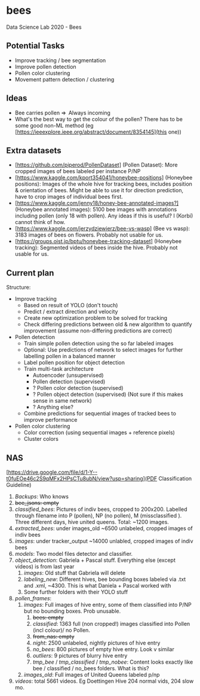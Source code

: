 # bees
Data Science Lab 2020 - Bees

## Potential Tasks
- Improve tracking / bee segmentation
- Improve pollen detection
- Pollen color clustering
- Movement pattern detection / clustering

## Ideas
- Bee carries pollen ⇒  Always incoming 
- What's the best way to get the colour of the pollen? There has to be some good non-ML method (eg [https://ieeexplore.ieee.org/abstract/document/8354145](this one))

## Extra datasets
- [https://github.com/piperod/PollenDataset] (Pollen Dataset): More cropped images of bees labeled per instance P/NP
- [https://www.kaggle.com/kport354041/honeybee-positions] (Honeybee positions): Images of the whole hive for tracking bees, includes position & orientation of bees. Might be able to use it for direction prediction, have to crop images of individual bees first.
- [https://www.kaggle.com/jenny18/honey-bee-annotated-images?] (Honeybee annotated images): 5100 bee images with annotations including pollen (only 18 with pollen). Any ideas if this is useful? I (Korbi) cannot think of how.
- [https://www.kaggle.com/jerzydziewierz/bee-vs-wasp] (Bee vs wasp): 3183 images of bees on flowers. Probably not usable for us.
- [https://groups.oist.jp/bptu/honeybee-tracking-dataset] (Honeybee tracking): Segmented videos of bees inside the hive. Probably not usable for us.

## Current plan
Structure:
- Improve tracking
  - Based on result of YOLO (don't touch)
  - Predict / extract direction and velocity
  - Create new optimization problem to be solved for tracking
  - Check differing predictions between old & new algorithm to quantify improvement (assume non-differing predictions are correct)
- Pollen detection
  - Train simple pollen detection using the so far labeled images
  - Optional: Use predictions of network to select images for further labelling pollen in a balanced manner
  - Label pollen position for object detection
  - Train multi-task architecture
    - Autoencoder (unsupervised)
    - Pollen detection (supervised)
    - ? Pollen color detection (supervised)
    - ? Pollen object detection (supervised) (Not sure if this makes sense in same network)
    - ? Anything else?
  - Combine predictions for sequential images of tracked bees to improve performance
- Pollen color clustering
  - Color correction (using sequential images + reference pixels)
  - Cluster colors

## NAS
[https://drive.google.com/file/d/1-Y--t0fuEOe46c2S9qMFx2HPsCTu8ubN/view?usp=sharing](PDF Classification Guideline)


1. *Backups*: Who knows
2. ~~bee_jsons: empty~~
3. *classified_bees*: Pictures of indiv bees, cropped to 200x200. Labelled through filename into P (pollen), NP (no pollen), M (missclassified ). Three different days, hive united queens. Total: ~1200 images.
4. *extracted_bees*: under images_old ~6500 unlabeled, cropped images of indiv bees
5. *images*: under tracker_output ~14000 unlabled, cropped images of indiv bees
6. *models*: Two model files detector and classifier.
7. *object_detection*: Gabriela + Pascal stuff. Everything else (except videos) is from last year
    1. *images*: Old stuff that Gabriela will delete
    2. *labeling_new*: Different hives, bee bounding boxes labeled via .txt and .xml, ~4300. This is what Daniela + Pascal worked with
    3. Some further folders with their YOLO stuff
8. *pollen_frames*:
    1. *images*: Full images of hive entry, some of them classified into P/NP but no bounding boxes. Prob unusable.
        1. ~~bees: empty~~
        2. *classified*: 1363 full (non cropped!) images classified into Pollen (incl colour)/ no Pollen.
        3. ~~from_nas: empty~~
        4. *night*: 2500 unlabeled, nightly pictures of hive entry
        5. *no_bees*: 800 pictures of empty hive entry. Look v similar
        6. *outliers*: 9 pictures of blurry hive entry
        7. *tmp_bee* / *tmp_classified* / *tmp_nobee*: Content looks exactly like bee / classified / no_bees folders. What is this?
    2. *images_old*: Full images of United Queens labeled p/np
9. *videos*: total 5661 videos. Eg Doettingen Hive 204 normal vids, 204 slow mo.



